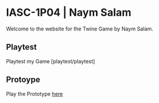 # IASC-1P04 | Naym Salam

Welcome to the website for the Twine Game by Naym Salam.

## Playtest

Playtest my Game [playtest/playtest]

## Protoype

Play the Prototype [here](Prototype/Dissaperance.html)
